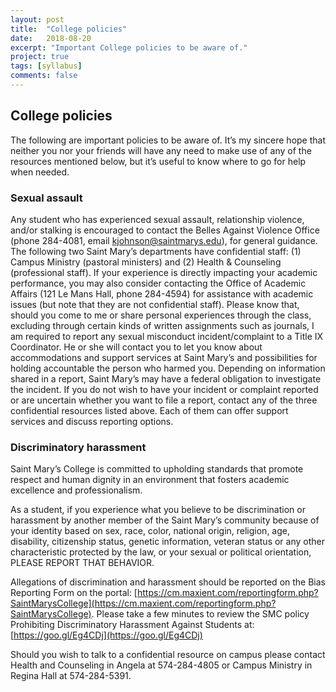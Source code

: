 ```yaml
---
layout: post
title:  "College policies"
date:   2018-08-20
excerpt: "Important College policies to be aware of."
project: true
tags: [syllabus]
comments: false
---
```


## College policies

The following are important policies to be aware of. It’s my sincere hope that neither you nor your friends will have any need to make use of any of the resources mentioned below, but it’s useful to know where to go for help when needed.

### Sexual assault

Any student who has experienced sexual assault, relationship violence, and/or stalking is encouraged to contact the Belles Against Violence Office (phone 284-4081, email [kjohnson@saintmarys.edu](mailto:kjohnson@saintmarys.edu)), for general guidance. The following two Saint Mary’s departments have confidential staff: (1) Campus Ministry (pastoral ministers) and (2) Health & Counseling (professional staff). If your experience is directly impacting your academic performance, you may also consider contacting the Office of Academic Affairs (121 Le Mans Hall, phone 284-4594) for assistance with academic issues (but note that they are not confidential staff). Please know that, should you come to me or share personal experiences through the class, excluding through certain kinds of written assignments such as journals, I am required to report any sexual misconduct incident/complaint to a Title IX Coordinator. He or she will contact you to let you know about accommodations and support services at Saint Mary’s and possibilities for holding accountable the person who harmed you. Depending on information shared in a report, Saint Mary’s may have a federal obligation to investigate the incident. If you do not wish to have your incident or complaint reported or are uncertain whether you want to file a report, contact any of the three confidential resources listed above. Each of them can offer support services and discuss reporting options.

### Discriminatory harassment

Saint Mary’s College is committed to upholding standards that promote respect and human dignity in an environment that fosters academic excellence and professionalism.

As a student, if you experience what you believe to be discrimination or harassment by another member of the Saint Mary’s community because of your identity based on sex, race, color, national origin, religion, age, disability, citizenship status, genetic information, veteran status or any other characteristic protected by the law, or your sexual or political orientation, PLEASE REPORT THAT BEHAVIOR.

Allegations of discrimination and harassment should be reported on the Bias Reporting Form on the portal: [https://cm.maxient.com/reportingform.php?SaintMarysCollege](https://cm.maxient.com/reportingform.php?SaintMarysCollege). Please take a few minutes to review the SMC policy Prohibiting Discriminatory Harassment Against Students at: [https://goo.gl/Eg4CDj](https://goo.gl/Eg4CDj)

Should you wish to talk to a confidential resource on campus please contact Health and Counseling in Angela at 574-284-4805 or Campus Ministry in Regina Hall at 574-284-5391.
